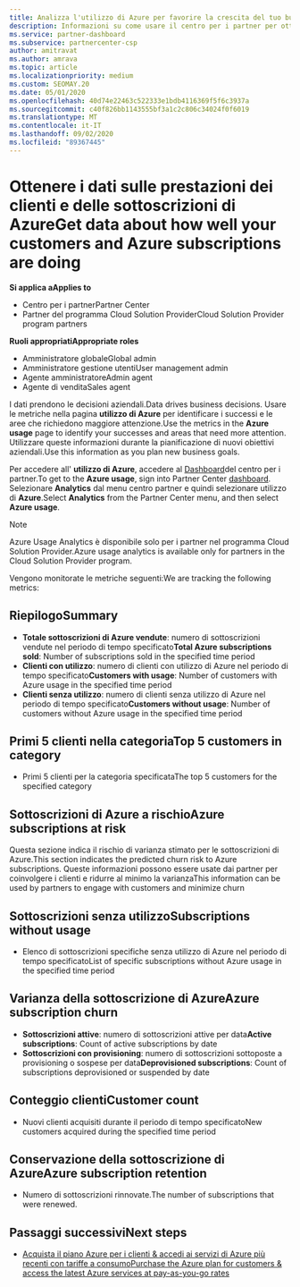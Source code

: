 ```yaml
---
title: Analizza l'utilizzo di Azure per favorire la crescita del tuo business
description: Informazioni su come usare il centro per i partner per ottenere i dati sull'utilizzo delle sottoscrizioni di Azure dei clienti.
ms.service: partner-dashboard
ms.subservice: partnercenter-csp
author: amitravat
ms.author: amrava
ms.topic: article
ms.localizationpriority: medium
ms.custom: SEOMAY.20
ms.date: 05/01/2020
ms.openlocfilehash: 40d74e22463c522333e1bdb4116369f5f6c3937a
ms.sourcegitcommit: c40f826bb1143555bf3a1c2c806c34024f0f6019
ms.translationtype: MT
ms.contentlocale: it-IT
ms.lasthandoff: 09/02/2020
ms.locfileid: "89367445"
---
```

# <a name="get-data-about-how-well-your-customers-and-azure-subscriptions-are-doing"></a><span data-ttu-id="a9482-103">Ottenere i dati sulle prestazioni dei clienti e delle sottoscrizioni di Azure</span><span class="sxs-lookup"><span data-stu-id="a9482-103">Get data about how well your customers and Azure subscriptions are doing</span></span>

<span data-ttu-id="a9482-104">**Si applica a**</span><span class="sxs-lookup"><span data-stu-id="a9482-104">**Applies to**</span></span>

- <span data-ttu-id="a9482-105">Centro per i partner</span><span class="sxs-lookup"><span data-stu-id="a9482-105">Partner Center</span></span>
- <span data-ttu-id="a9482-106">Partner del programma Cloud Solution Provider</span><span class="sxs-lookup"><span data-stu-id="a9482-106">Cloud Solution Provider program partners</span></span>

<span data-ttu-id="a9482-107">**Ruoli appropriati**</span><span class="sxs-lookup"><span data-stu-id="a9482-107">**Appropriate roles**</span></span>

- <span data-ttu-id="a9482-108">Amministratore globale</span><span class="sxs-lookup"><span data-stu-id="a9482-108">Global admin</span></span>
- <span data-ttu-id="a9482-109">Amministratore gestione utenti</span><span class="sxs-lookup"><span data-stu-id="a9482-109">User management admin</span></span>
- <span data-ttu-id="a9482-110">Agente amministratore</span><span class="sxs-lookup"><span data-stu-id="a9482-110">Admin agent</span></span>
- <span data-ttu-id="a9482-111">Agente di vendita</span><span class="sxs-lookup"><span data-stu-id="a9482-111">Sales agent</span></span>

<span data-ttu-id="a9482-112">I dati prendono le decisioni aziendali.</span><span class="sxs-lookup"><span data-stu-id="a9482-112">Data drives business decisions.</span></span> <span data-ttu-id="a9482-113">Usare le metriche nella pagina **utilizzo di Azure** per identificare i successi e le aree che richiedono maggiore attenzione.</span><span class="sxs-lookup"><span data-stu-id="a9482-113">Use the metrics in the **Azure usage** page to identify your successes and areas that need more attention.</span></span> <span data-ttu-id="a9482-114">Utilizzare queste informazioni durante la pianificazione di nuovi obiettivi aziendali.</span><span class="sxs-lookup"><span data-stu-id="a9482-114">Use this information as you plan new business goals.</span></span>

<span data-ttu-id="a9482-115">Per accedere all' **utilizzo di Azure**, accedere al [Dashboard](https:/partner.microsoft.com/dashboard)del centro per i partner.</span><span class="sxs-lookup"><span data-stu-id="a9482-115">To get to the **Azure usage**, sign into Partner Center [dashboard](https:/partner.microsoft.com/dashboard).</span></span> <span data-ttu-id="a9482-116">Selezionare **Analytics** dal menu centro partner e quindi selezionare utilizzo di **Azure**.</span><span class="sxs-lookup"><span data-stu-id="a9482-116">Select **Analytics** from the Partner Center menu, and then select **Azure usage**.</span></span>

> [!NOTE]
> <span data-ttu-id="a9482-117">Azure Usage Analytics è disponibile solo per i partner nel programma Cloud Solution Provider.</span><span class="sxs-lookup"><span data-stu-id="a9482-117">Azure usage analytics is available only for partners in the Cloud Solution Provider program.</span></span>

<span data-ttu-id="a9482-118">Vengono monitorate le metriche seguenti:</span><span class="sxs-lookup"><span data-stu-id="a9482-118">We are tracking the following metrics:</span></span>

## <a name="summary"></a><span data-ttu-id="a9482-119">Riepilogo</span><span class="sxs-lookup"><span data-stu-id="a9482-119">Summary</span></span>

- <span data-ttu-id="a9482-120">**Totale sottoscrizioni di Azure vendute**: numero di sottoscrizioni vendute nel periodo di tempo specificato</span><span class="sxs-lookup"><span data-stu-id="a9482-120">**Total Azure subscriptions sold**: Number of subscriptions sold in the specified time period</span></span>  
- <span data-ttu-id="a9482-121">**Clienti con utilizzo**: numero di clienti con utilizzo di Azure nel periodo di tempo specificato</span><span class="sxs-lookup"><span data-stu-id="a9482-121">**Customers with usage**: Number of customers with Azure usage in the specified time period</span></span>  
- <span data-ttu-id="a9482-122">**Clienti senza utilizzo**: numero di clienti senza utilizzo di Azure nel periodo di tempo specificato</span><span class="sxs-lookup"><span data-stu-id="a9482-122">**Customers without usage**: Number of customers without Azure usage in the specified time period</span></span>  

## <a name="top-5-customers-in-category"></a><span data-ttu-id="a9482-123">Primi 5 clienti nella categoria</span><span class="sxs-lookup"><span data-stu-id="a9482-123">Top 5 customers in category</span></span>

- <span data-ttu-id="a9482-124">Primi 5 clienti per la categoria specificata</span><span class="sxs-lookup"><span data-stu-id="a9482-124">The top 5 customers for the specified category</span></span>  

## <a name="azure-subscriptions-at-risk"></a><span data-ttu-id="a9482-125">Sottoscrizioni di Azure a rischio</span><span class="sxs-lookup"><span data-stu-id="a9482-125">Azure subscriptions at risk</span></span>

<span data-ttu-id="a9482-126">Questa sezione indica il rischio di varianza stimato per le sottoscrizioni di Azure.</span><span class="sxs-lookup"><span data-stu-id="a9482-126">This section indicates the predicted churn risk to Azure subscriptions.</span></span> <span data-ttu-id="a9482-127">Queste informazioni possono essere usate dai partner per coinvolgere i clienti e ridurre al minimo la varianza</span><span class="sxs-lookup"><span data-stu-id="a9482-127">This information can be used by partners to engage with customers and minimize churn</span></span>

## <a name="subscriptions-without-usage"></a><span data-ttu-id="a9482-128">Sottoscrizioni senza utilizzo</span><span class="sxs-lookup"><span data-stu-id="a9482-128">Subscriptions without usage</span></span>

- <span data-ttu-id="a9482-129">Elenco di sottoscrizioni specifiche senza utilizzo di Azure nel periodo di tempo specificato</span><span class="sxs-lookup"><span data-stu-id="a9482-129">List of specific subscriptions without Azure usage in the specified time period</span></span>  

## <a name="azure-subscription-churn"></a><span data-ttu-id="a9482-130">Varianza della sottoscrizione di Azure</span><span class="sxs-lookup"><span data-stu-id="a9482-130">Azure subscription churn</span></span>

- <span data-ttu-id="a9482-131">**Sottoscrizioni attive**: numero di sottoscrizioni attive per data</span><span class="sxs-lookup"><span data-stu-id="a9482-131">**Active subscriptions**: Count of active subscriptions by date</span></span>  
- <span data-ttu-id="a9482-132">**Sottoscrizioni con provisioning**: numero di sottoscrizioni sottoposte a provisioning o sospese per data</span><span class="sxs-lookup"><span data-stu-id="a9482-132">**Deprovisioned subscriptions**: Count of subscriptions deprovisioned or suspended by date</span></span>  

## <a name="customer-count"></a><span data-ttu-id="a9482-133">Conteggio clienti</span><span class="sxs-lookup"><span data-stu-id="a9482-133">Customer count</span></span>

- <span data-ttu-id="a9482-134">Nuovi clienti acquisiti durante il periodo di tempo specificato</span><span class="sxs-lookup"><span data-stu-id="a9482-134">New customers acquired during the specified time period</span></span>  

## <a name="azure-subscription-retention"></a><span data-ttu-id="a9482-135">Conservazione della sottoscrizione di Azure</span><span class="sxs-lookup"><span data-stu-id="a9482-135">Azure subscription retention</span></span>

- <span data-ttu-id="a9482-136">Numero di sottoscrizioni rinnovate.</span><span class="sxs-lookup"><span data-stu-id="a9482-136">The number of subscriptions that were renewed.</span></span>

 ## <a name="next-steps"></a><span data-ttu-id="a9482-137">Passaggi successivi</span><span class="sxs-lookup"><span data-stu-id="a9482-137">Next steps</span></span>

- [<span data-ttu-id="a9482-138">Acquista il piano Azure per i clienti & accedi ai servizi di Azure più recenti con tariffe a consumo</span><span class="sxs-lookup"><span data-stu-id="a9482-138">Purchase the Azure plan for customers & access the latest Azure services at pay-as-you-go rates</span></span>](purchase-azure-plan.md)
